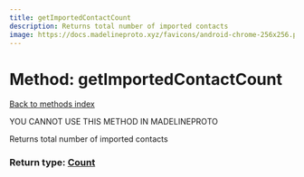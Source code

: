```yaml
---
title: getImportedContactCount
description: Returns total number of imported contacts
image: https://docs.madelineproto.xyz/favicons/android-chrome-256x256.png
---
```

# Method: getImportedContactCount  
[Back to methods index](index.md)


YOU CANNOT USE THIS METHOD IN MADELINEPROTO


Returns total number of imported contacts



### Return type: [Count](../types/Count.md)

